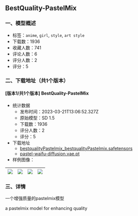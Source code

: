 ## BestQuality-PastelMix
### 一、模型概述

- 标签：`anime`, `girl`, `style`, `art style`
- 下载数：1936
- 收藏人数：741
- 评论人数：6
- 评分人数：2
- 评分：5

### 二、下载地址（共1个版本）

#### [版本1/共1个版本] BestQuality-PastelMix

- 统计数据
  - 发布时间：2023-03-21T13:06:52.327Z
  - 原始模型：SD 1.5
  - 下载数：1936
  - 评分人数：2
  - 评分：5
- 下载地址
  - [bestqualityPastelmix_bestqualityPastelmix.safetensors](https://civitai.com/api/download/models/26321)
  - [pastel-waifu-diffusion.vae.pt](https://civitai.com/api/download/models/26321?type=VAE&format=Other)
- 样例图像：

| <img src="https://image.civitai.com/xG1nkqKTMzGDvpLrqFT7WA/70eb7c14-91a3-4f80-ef4e-0cee5b0f1a00/width=450/289851.jpeg" /> | <img src="https://image.civitai.com/xG1nkqKTMzGDvpLrqFT7WA/4bc902c5-435f-4767-570d-4555dfa17d00/width=450/289732.jpeg" /> | <img src="https://image.civitai.com/xG1nkqKTMzGDvpLrqFT7WA/21177c6e-c27e-4228-29f0-c38c1c255800/width=450/289745.jpeg" /> | <img src="https://image.civitai.com/xG1nkqKTMzGDvpLrqFT7WA/36fc8d03-921e-4cfe-94b6-bf1cf8b96c00/width=450/289744.jpeg" /> |
| ---- | ---- | ---- | ---- |


### 三、详情
<p>一个增强质量的pastelmix模型</p><p>a pastelmix model for enhancing quality</p>